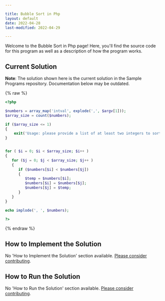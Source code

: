 ```yaml
---

title: Bubble Sort in Php
layout: default
date: 2022-04-28
last-modified: 2022-04-29

---
```


Welcome to the Bubble Sort in Php page! Here, you'll find the source code for this program as well as a description of how the program works.

## Current Solution

**Note**: The solution shown here is the current solution in the Sample Programs repository. Documentation below may be outdated.

{% raw %}

```Php
<?php

$numbers = array_map('intval', explode(',', $argv[1]));
$array_size = count($numbers);

if ($array_size <= 1)
{
    exit('Usage: please provide a list of at least two integers to sort in the format "1, 2, 3, 4, 5"');
}


for ( $i = 0; $i < $array_size; $i++ )
{
   for ($j = 0; $j < $array_size; $j++ )
   {
      if ($numbers[$i] < $numbers[$j])
      {
         $temp = $numbers[$i];
         $numbers[$i] = $numbers[$j];
         $numbers[$j] = $temp;
      }
   }
}

echo implode(', ', $numbers);

?>
```

{% endraw %}

## How to Implement the Solution

No 'How to Implement the Solution' section available. [Please consider contributing](https://github.com/TheRenegadeCoder/sample-programs-website).

## How to Run the Solution

No 'How to Run the Solution' section available. [Please consider contributing](https://github.com/TheRenegadeCoder/sample-programs-website).
